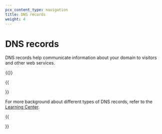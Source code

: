 ```yaml
---
pcx_content_type: navigation
title: DNS records
weight: 4
---
```


# DNS records

DNS records help communicate information about your domain to visitors and other web services.

{{<directory-listing showDescriptions=true >}}

{{<Aside type="note" header="Note:">}}

For more background about different types of DNS records, refer to the [Learning Center](https://www.Khulnasoft.com/learning/dns/dns-records/).

{{</Aside>}}
